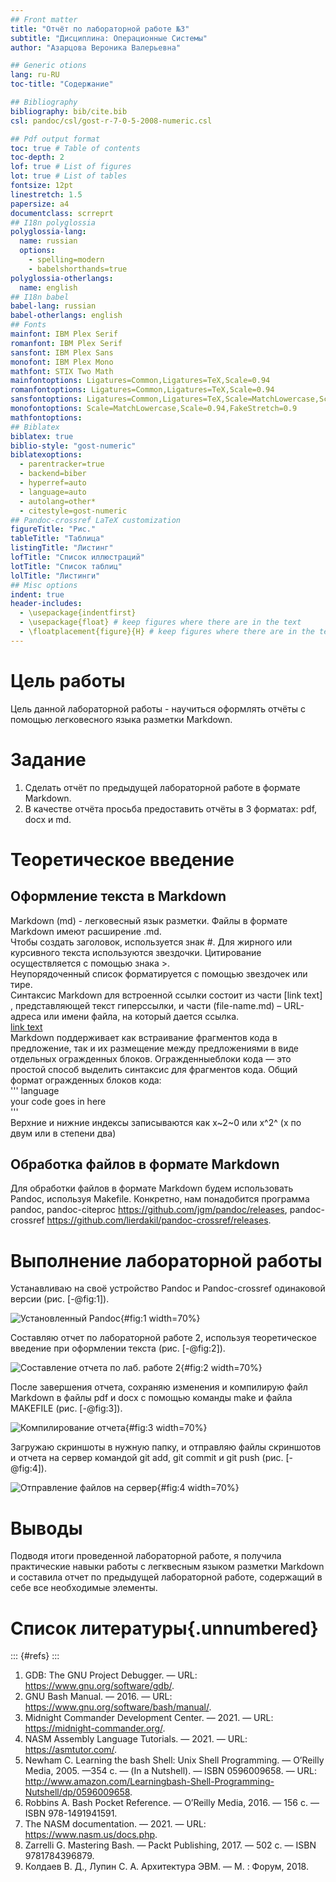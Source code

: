 ```yaml
---
## Front matter
title: "Отчёт по лабораторной работе №3"
subtitle: "Дисциплина: Операционные Системы"
author: "Азарцова Вероника Валерьевна"

## Generic otions
lang: ru-RU
toc-title: "Содержание"

## Bibliography
bibliography: bib/cite.bib
csl: pandoc/csl/gost-r-7-0-5-2008-numeric.csl

## Pdf output format
toc: true # Table of contents
toc-depth: 2
lof: true # List of figures
lot: true # List of tables
fontsize: 12pt
linestretch: 1.5
papersize: a4
documentclass: scrreprt
## I18n polyglossia
polyglossia-lang:
  name: russian
  options:
	- spelling=modern
	- babelshorthands=true
polyglossia-otherlangs:
  name: english
## I18n babel
babel-lang: russian
babel-otherlangs: english
## Fonts
mainfont: IBM Plex Serif
romanfont: IBM Plex Serif
sansfont: IBM Plex Sans
monofont: IBM Plex Mono
mathfont: STIX Two Math
mainfontoptions: Ligatures=Common,Ligatures=TeX,Scale=0.94
romanfontoptions: Ligatures=Common,Ligatures=TeX,Scale=0.94
sansfontoptions: Ligatures=Common,Ligatures=TeX,Scale=MatchLowercase,Scale=0.94
monofontoptions: Scale=MatchLowercase,Scale=0.94,FakeStretch=0.9
mathfontoptions:
## Biblatex
biblatex: true
biblio-style: "gost-numeric"
biblatexoptions:
  - parentracker=true
  - backend=biber
  - hyperref=auto
  - language=auto
  - autolang=other*
  - citestyle=gost-numeric
## Pandoc-crossref LaTeX customization
figureTitle: "Рис."
tableTitle: "Таблица"
listingTitle: "Листинг"
lofTitle: "Список иллюстраций"
lotTitle: "Список таблиц"
lolTitle: "Листинги"
## Misc options
indent: true
header-includes:
  - \usepackage{indentfirst}
  - \usepackage{float} # keep figures where there are in the text
  - \floatplacement{figure}{H} # keep figures where there are in the text
---
```


# Цель работы

Цель данной лабораторной работы - научиться оформлять отчёты с помощью легковесного языка разметки Markdown.

# Задание

1. Сделать отчёт по предыдущей лабораторной работе в формате Markdown.
2. В качестве отчёта просьба предоставить отчёты в 3 форматах: pdf, docx и md.

# Теоретическое введение

## Оформление текста в Markdown

Markdown (md) - легковесный язык разметки. Файлы в формате Markdown имеют расширение .md.  
Чтобы создать заголовок, используется знак #. Для жирного или курсивного текста используются звездочки. Цитирование осуществляется с помощью знака >.  
Неупорядоченный список форматируется с помощью звездочек или тире.  
Синтаксис Markdown для встроенной ссылки состоит из части [link text] , представляющей текст гиперссылки, и части (file-name.md) – URL-адреса или имени файла, на который дается ссылка.  
[link text](file-name.md)  
Markdown поддерживает как встраивание фрагментов кода в предложение, так и их размещение между предложениями в виде отдельных огражденных блоков. Огражденныеблоки кода — это простой способ выделить синтаксис для фрагментов кода. Общий формат огражденных блоков кода:  
''' language  
your code goes in here  
'''  
Верхние и нижние индексы записываются как x~2~0 или x^2^ (x по двум или в степени два)  

## Обработка файлов в формате Markdown

Для обработки файлов в формате Markdown будем использовать Pandoc, используя Makefile. Конкретно, нам понадобится программа pandoc, pandoc-citeproc https://github.com/jgm/pandoc/releases, pandoc-crossref https://github.com/lierdakil/pandoc-crossref/releases.

# Выполнение лабораторной работы

Устанавливаю на своё устройство Pandoc и Pandoc-crossref одинаковой версии (рис. [-@fig:1]).

![Установленный Pandoc](image/1.png){#fig:1 width=70%}

Составляю отчет по лабораторной работе 2, используя теоретическое введение при оформлении текста (рис. [-@fig:2]).

![Составление отчета по лаб. работе 2](image/2.png){#fig:2 width=70%}

После завершения отчета, сохраняю изменения и компилирую файл Markdown в файлы pdf и docx с помощью команды make и файла MAKEFILE (рис. [-@fig:3]).

![Компилирование отчета](image/3.png){#fig:3 width=70%}

Загружаю скриншоты в нужную папку, и отправляю файлы скриншотов и отчета на сервер командой git add, git commit и git push (рис. [-@fig:4]).

![Отправление файлов на сервер](image/4.png){#fig:4 width=70%}

# Выводы

Подводя итоги проведенной лабораторной работе, я получила практические навыки работы с легквесным языком разметки Markdown и составила отчет по предыдущей лабораторной работе, содержащий в себе все необходимые элементы. 

# Список литературы{.unnumbered}

::: {#refs}
:::
1. GDB: The GNU Project Debugger. — URL: https://www.gnu.org/software/gdb/.
2. GNU Bash Manual. — 2016. — URL: https://www.gnu.org/software/bash/manual/.
3. Midnight Commander Development Center. — 2021. — URL: https://midnight-commander.org/.
4. NASM Assembly Language Tutorials. — 2021. — URL: https://asmtutor.com/.
5. Newham C. Learning the bash Shell: Unix Shell Programming. — O’Reilly Media, 2005. —354 с. — (In a Nutshell). — ISBN 0596009658. — URL: http://www.amazon.com/Learningbash-Shell-Programming-Nutshell/dp/0596009658.
6. Robbins A. Bash Pocket Reference. — O’Reilly Media, 2016. — 156 с. — ISBN 978-1491941591.
7. The NASM documentation. — 2021. — URL: https://www.nasm.us/docs.php.
8. Zarrelli G. Mastering Bash. — Packt Publishing, 2017. — 502 с. — ISBN 9781784396879.
9. Колдаев В. Д., Лупин С. А. Архитектура ЭВМ. — М. : Форум, 2018.
